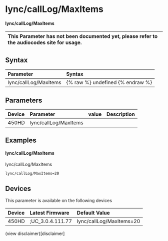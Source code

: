 ﻿---
description: lync/callLog/MaxItems
search:
    keywords: ['lync','callLog','MaxItems']
---

# lync/callLog/MaxItems

#### lync/callLog/MaxItems


| This Parameter has not been documented yet, please refer to the audiocodes site for usage.  |
| :--- |

## Syntax
| Parameter | Syntax |
| :--- | :--- |
|lync/callLog/MaxItems | {% raw %} undefined {% endraw %} |

## Parameters
|Device|Parameter|value|Description|
|:---|:---|:---|:---|
| 450HD | lync/callLog/MaxItems |  |  |

## Examples
#### lync/callLog/MaxItems

lync/callLog/MaxItems

```
lync/callLog/MaxItems=20
```

## Devices
This parameter is available on the following devices

| Device | Latest Firmware | Default Value |
|:---|:---|:---|
| 450HD | ;UC_3.0.4.111.77 | lync/callLog/MaxItems=20 

(view disclaimer)[disclaimer]
